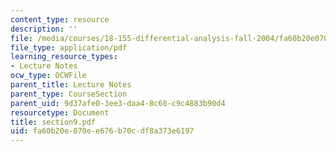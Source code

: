 ```yaml
---
content_type: resource
description: ''
file: /media/courses/18-155-differential-analysis-fall-2004/fa60b20e070ee676b70cdf8a373e6197_section9.pdf
file_type: application/pdf
learning_resource_types:
- Lecture Notes
ocw_type: OCWFile
parent_title: Lecture Notes
parent_type: CourseSection
parent_uid: 9d37afe0-3ee3-daa4-8c60-c9c4883b90d4
resourcetype: Document
title: section9.pdf
uid: fa60b20e-070e-e676-b70c-df8a373e6197
---
```

